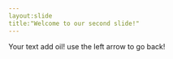 ```yaml
---
layout:slide
title:"Welcome to our second slide!"
---
```

Your text add oil!
use the left arrow to go back!
